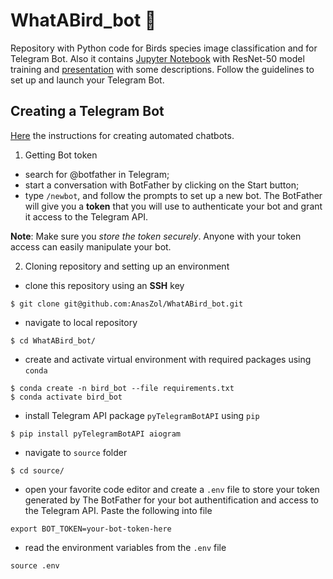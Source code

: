 # WhatABird_bot 🐤

Repository with Python code for Birds species image classification and for Telegram Bot. Also it contains [Jupyter Notebook](./source/birds_model.ipynb) with ResNet-50 model training and [presentation](./What_A_Bird_Bot.pdf) with some descriptions. Follow the guidelines to set up and launch your Telegram Bot.

## Creating a Telegram Bot

[Here](https://www.freecodecamp.org/news/how-to-create-a-telegram-bot-using-python/) the instructions for creating automated chatbots.

1. Getting Bot token
- search for @botfather in Telegram;
- start a conversation with BotFather by clicking on the Start button;
- type `/newbot`, and follow the prompts to set up a new bot. The BotFather will give you a **token** that you will use to authenticate your bot and grant it access to the Telegram API.

**Note**: Make sure you *store the token securely*. Anyone with your token access can easily manipulate your bot.

2. Cloning repository and setting up an environment
- clone this repository using an **SSH** key

```
$ git clone git@github.com:AnasZol/WhatABird_bot.git
```

- navigate to local repository

```
$ cd WhatABird_bot/
```

- create and activate virtual environment with required packages using `conda`

```
$ conda create -n bird_bot --file requirements.txt
$ conda activate bird_bot
```

- install Telegram API package `pyTelegramBotAPI` using `pip`

```
$ pip install pyTelegramBotAPI aiogram
``` 

- navigate to `source` folder

```
$ cd source/
```

- open your favorite code editor and create a `.env` file to store your token generated by The BotFather for your bot authentification and access to the Telegram API. Paste the following into file

```
export BOT_TOKEN=your-bot-token-here
```

- read the environment variables from the `.env` file

```source .env```

